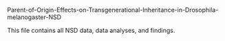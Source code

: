 Parent-of-Origin-Effects-on-Transgenerational-Inheritance-in-Drosophila-melanogaster-NSD

This file contains all NSD data, data analyses, and findings. 
